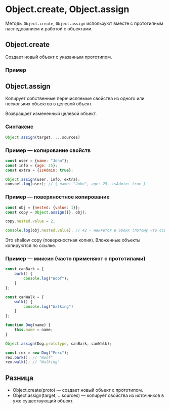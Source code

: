 # Object.create, Object.assign

Методы `Object.create`, `Object.assign` используют вместе с прототипным наследованием и работой с объектами.

## Object.create

Создает новый объект с указанным прототипом.

### Пример

## Object.assign

Копирует собственные перечисляемые свойства из одного или нескольких объектов в целевой объект.

Возвращает измененный целевой объект.

### Синтаксис

```js
Object.assign(target, ...sources)
```

### Пример — копирование свойств

```js
const user = {name: "John"};
const info = {age: 25};
const extra = {isAdmin: true};

Object.assign(user, info, extra);
consoel.log(user); // { name: "John", age: 25, isAdmin: true }
```

### Пример — поверхностное копирование

```js
const obj = {nested: {value: 1}};
const copy = Object.assign({}, obj);

copy.nested.value = 2;

console.log(obj.nested.value); // 42 - меняется в обоих (потому что ссылка)
```

Это shallow copy (поверхностная копия). Вложенные объекты копируются по ссылке.

### Пример — миксин (часто применяют с прототипами)

```js
const canBark = {
    bark() {
        console.log("Woof");
    }
};

const canWalk = {
    walk() {
        console.log("Walking")
    }
};

function Dog(name) {
    this.name = name;
}

Object.assign(Dog.prototype, canBark, canWalk);

const rex = new Dog("Рекс");
rex.bark(); // "Woof"
rex.walk(); // "Walking"
```

## Разница

* Object.create(proto) — создает новый объект с прототипом.
* Object.assign(target, ...sources) — копирует свойства из источников в уже существующий объект.